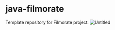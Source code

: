 # java-filmorate
Template repository for Filmorate project.
![Untitled](https://user-images.githubusercontent.com/112935254/220750476-4b50eea5-a1c4-4a59-999d-2575e9c6a68f.png)
